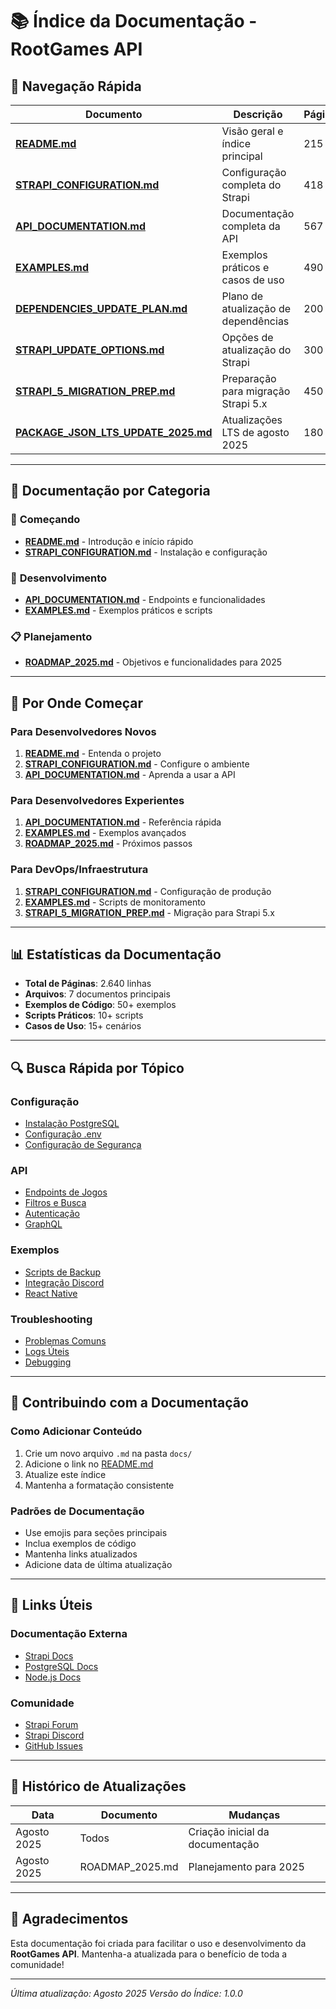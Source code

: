 # 📚 Índice da Documentação - RootGames API

## 🎯 **Navegação Rápida**

| Documento | Descrição | Páginas |
|-----------|-----------|---------|
| **[README.md](./README.md)** | Visão geral e índice principal | 215 |
| **[STRAPI_CONFIGURATION.md](./STRAPI_CONFIGURATION.md)** | Configuração completa do Strapi | 418 |
| **[API_DOCUMENTATION.md](./API_DOCUMENTATION.md)** | Documentação completa da API | 567 |
| **[EXAMPLES.md](./EXAMPLES.md)** | Exemplos práticos e casos de uso | 490 |
| **[DEPENDENCIES_UPDATE_PLAN.md](./DEPENDENCIES_UPDATE_PLAN.md)** | Plano de atualização de dependências | 200 |
| **[STRAPI_UPDATE_OPTIONS.md](./STRAPI_UPDATE_OPTIONS.md)** | Opções de atualização do Strapi | 300 |
| **[STRAPI_5_MIGRATION_PREP.md](./STRAPI_5_MIGRATION_PREP.md)** | Preparação para migração Strapi 5.x | 450 |
| **[PACKAGE_JSON_LTS_UPDATE_2025.md](./PACKAGE_JSON_LTS_UPDATE_2025.md)** | Atualizações LTS de agosto 2025 | 180 |

---

## 📖 **Documentação por Categoria**

### 🚀 **Começando**
- **[README.md](./README.md)** - Introdução e início rápido
- **[STRAPI_CONFIGURATION.md](./STRAPI_CONFIGURATION.md)** - Instalação e configuração

### 🔧 **Desenvolvimento**
- **[API_DOCUMENTATION.md](./API_DOCUMENTATION.md)** - Endpoints e funcionalidades
- **[EXAMPLES.md](./EXAMPLES.md)** - Exemplos práticos e scripts

### 📋 **Planejamento**
- **[ROADMAP_2025.md](../ROADMAP_2025.md)** - Objetivos e funcionalidades para 2025

---

## 🎯 **Por Onde Começar**

### **Para Desenvolvedores Novos**
1. **[README.md](./README.md)** - Entenda o projeto
2. **[STRAPI_CONFIGURATION.md](./STRAPI_CONFIGURATION.md)** - Configure o ambiente
3. **[API_DOCUMENTATION.md](./API_DOCUMENTATION.md)** - Aprenda a usar a API

### **Para Desenvolvedores Experientes**
1. **[API_DOCUMENTATION.md](./API_DOCUMENTATION.md)** - Referência rápida
2. **[EXAMPLES.md](./EXAMPLES.md)** - Exemplos avançados
3. **[ROADMAP_2025.md](../ROADMAP_2025.md)** - Próximos passos

### **Para DevOps/Infraestrutura**
1. **[STRAPI_CONFIGURATION.md](./STRAPI_CONFIGURATION.md)** - Configuração de produção
2. **[EXAMPLES.md](./EXAMPLES.md)** - Scripts de monitoramento
3. **[STRAPI_5_MIGRATION_PREP.md](./STRAPI_5_MIGRATION_PREP.md)** - Migração para Strapi 5.x

---

## 📊 **Estatísticas da Documentação**

- **Total de Páginas**: 2.640 linhas
- **Arquivos**: 7 documentos principais
- **Exemplos de Código**: 50+ exemplos
- **Scripts Práticos**: 10+ scripts
- **Casos de Uso**: 15+ cenários

---

## 🔍 **Busca Rápida por Tópico**

### **Configuração**
- [Instalação PostgreSQL](./STRAPI_CONFIGURATION.md#instalação-do-postgresql)
- [Configuração .env](./STRAPI_CONFIGURATION.md#arquivo-de-ambiente-env)
- [Configuração de Segurança](./STRAPI_CONFIGURATION.md#segurança)

### **API**
- [Endpoints de Jogos](./API_DOCUMENTATION.md#endpoints-de-jogos)
- [Filtros e Busca](./API_DOCUMENTATION.md#filtros-e-busca)
- [Autenticação](./API_DOCUMENTATION.md#autenticação)
- [GraphQL](./API_DOCUMENTATION.md#graphql)

### **Exemplos**
- [Scripts de Backup](./EXAMPLES.md#script-de-backup-automático)
- [Integração Discord](./EXAMPLES.md#integração-com-discord-bot)
- [React Native](./EXAMPLES.md#react-native)

### **Troubleshooting**
- [Problemas Comuns](./STRAPI_CONFIGURATION.md#problemas-comuns)
- [Logs Úteis](./STRAPI_CONFIGURATION.md#logs-úteis)
- [Debugging](./EXAMPLES.md#debugging-e-logs)

---

## 📝 **Contribuindo com a Documentação**

### **Como Adicionar Conteúdo**
1. Crie um novo arquivo `.md` na pasta `docs/`
2. Adicione o link no [README.md](./README.md)
3. Atualize este índice
4. Mantenha a formatação consistente

### **Padrões de Documentação**
- Use emojis para seções principais
- Inclua exemplos de código
- Mantenha links atualizados
- Adicione data de última atualização

---

## 🔗 **Links Úteis**

### **Documentação Externa**
- [Strapi Docs](https://docs.strapi.io/)
- [PostgreSQL Docs](https://www.postgresql.org/docs/)
- [Node.js Docs](https://nodejs.org/docs/)

### **Comunidade**
- [Strapi Forum](https://forum.strapi.io/)
- [Strapi Discord](https://discord.strapi.io/)
- [GitHub Issues](https://github.com/strapi/strapi/issues)

---

## 📅 **Histórico de Atualizações**

| Data | Documento | Mudanças |
|------|-----------|----------|
| Agosto 2025 | Todos | Criação inicial da documentação |
| Agosto 2025 | ROADMAP_2025.md | Planejamento para 2025 |

---

## 🎉 **Agradecimentos**

Esta documentação foi criada para facilitar o uso e desenvolvimento da **RootGames API**. Mantenha-a atualizada para o benefício de toda a comunidade!

---

*Última atualização: Agosto 2025*
*Versão do Índice: 1.0.0*
